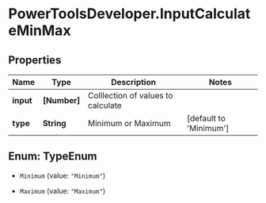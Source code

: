 # PowerToolsDeveloper.InputCalculateMinMax

## Properties

Name | Type | Description | Notes
------------ | ------------- | ------------- | -------------
**input** | **[Number]** | Colllection of values to calculate | 
**type** | **String** | Minimum or Maximum | [default to &#39;Minimum&#39;]



## Enum: TypeEnum


* `Minimum` (value: `"Minimum"`)

* `Maximum` (value: `"Maximum"`)




